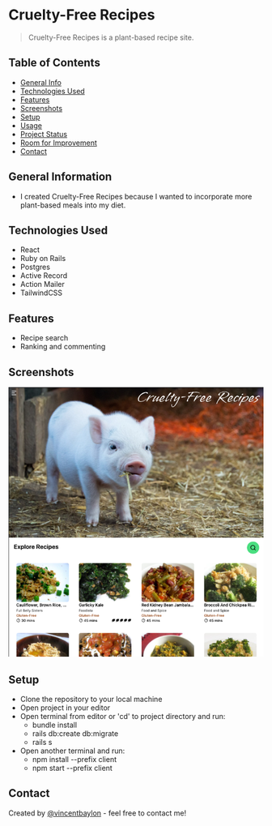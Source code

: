 # Cruelty-Free Recipes

> Cruelty-Free Recipes is a plant-based recipe site.
>
>  <!-- If you have the project hosted somewhere, include the link here. -->

## Table of Contents

- [General Info](#general-information)
- [Technologies Used](#technologies-used)
- [Features](#features)
- [Screenshots](#screenshots)
- [Setup](#setup)
- [Usage](#usage)
- [Project Status](#project-status)
- [Room for Improvement](#room-for-improvement)
- [Contact](#contact)
<!-- * [License](#license) -->

## General Information

- I created Cruelty-Free Recipes because I wanted to incorporate more plant-based meals into my diet.
<!-- You don't have to answer all the questions - just the ones relevant to your project. -->

## Technologies Used

- React
- Ruby on Rails
- Postgres
- Active Record
- Action Mailer
- TailwindCSS

## Features

- Recipe search
- Ranking and commenting

## Screenshots

![Example screenshot](client/src/assets/screenshot.png)

<!-- If you have screenshots you'd like to share, include them here. -->

## Setup

- Clone the repository to your local machine
- Open project in your editor
- Open terminal from editor or 'cd' to project directory and run:
  - bundle install
  - rails db:create db:migrate
  - rails s
- Open another terminal and run:
  - npm install --prefix client
  - npm start --prefix client

<!-- ## Project Status

Project is: _in progress_

## Room for Improvement

Room for improvement:

- Refactor code to be reuseable
- Find repeating code
- Fix sizing of elements on different screens

To do:

- Displaying previous workout weight
- Social media feature -->

## Contact

Created by [@vincentbaylon](https://www.linkedin.com/in/vincentbaylon) - feel free to contact me!
